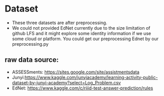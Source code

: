 # Dataset

- These three datasets are after preprocessing.
- We could not provided EdNet currently due to the size limitation of github LFS and it might explore some identity information if we use some cloud or platform. You could get our preprocessing Ednet by our preprocessing.py


## raw data source:

- ASSESSments: https://sites.google.com/site/assistmentsdata 
- Junyi:https://www.kaggle.com/junyiacademy/learning-activity-public-dataset-by-junyi-academy?select=Log_Problem.csv 
- EdNet: https://www.kaggle.com/c/riiid-test-answer-prediction/rules 

